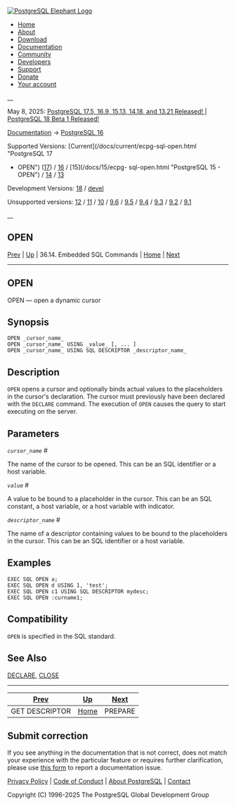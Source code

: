 [ ![PostgreSQL Elephant Logo](/media/img/about/press/elephant.png) ](/)

  * [Home](/ "Home")
  * [About](/about/ "About")
  * [Download](/download/ "Download")
  * [Documentation](/docs/ "Documentation")
  * [Community](/community/ "Community")
  * [Developers](/developer/ "Developers")
  * [Support](/support/ "Support")
  * [Donate](/about/donate/ "Donate")
  * [Your account](/account/ "Your account")

__

May 8, 2025: [ PostgreSQL 17.5, 16.9, 15.13, 14.18, and 13.21 Released! ](/about/news/postgresql-175-169-1513-1418-and-1321-released-3072/) | [ PostgreSQL 18 Beta 1 Released! ](/about/news/postgresql-18-beta-1-released-3070/)

[Documentation](/docs/ "Documentation") -> [PostgreSQL
16](/docs/16/index.html)

Supported Versions: [Current](/docs/current/ecpg-sql-open.html "PostgreSQL 17
- OPEN") ([17](/docs/17/ecpg-sql-open.html "PostgreSQL 17 - OPEN")) /
[16](/docs/16/ecpg-sql-open.html "PostgreSQL 16 - OPEN") / [15](/docs/15/ecpg-
sql-open.html "PostgreSQL 15 - OPEN") / [14](/docs/14/ecpg-sql-open.html
"PostgreSQL 14 - OPEN") / [13](/docs/13/ecpg-sql-open.html "PostgreSQL 13 -
OPEN")

Development Versions: [18](/docs/18/ecpg-sql-open.html "PostgreSQL 18 - OPEN")
/ [devel](/docs/devel/ecpg-sql-open.html "PostgreSQL devel - OPEN")

Unsupported versions: [12](/docs/12/ecpg-sql-open.html "PostgreSQL 12 - OPEN")
/ [11](/docs/11/ecpg-sql-open.html "PostgreSQL 11 - OPEN") /
[10](/docs/10/ecpg-sql-open.html "PostgreSQL 10 - OPEN") /
[9.6](/docs/9.6/ecpg-sql-open.html "PostgreSQL 9.6 - OPEN") /
[9.5](/docs/9.5/ecpg-sql-open.html "PostgreSQL 9.5 - OPEN") /
[9.4](/docs/9.4/ecpg-sql-open.html "PostgreSQL 9.4 - OPEN") /
[9.3](/docs/9.3/ecpg-sql-open.html "PostgreSQL 9.3 - OPEN") /
[9.2](/docs/9.2/ecpg-sql-open.html "PostgreSQL 9.2 - OPEN") /
[9.1](/docs/9.1/ecpg-sql-open.html "PostgreSQL 9.1 - OPEN")

__

OPEN  
---  
[Prev](ecpg-sql-get-descriptor.html "GET DESCRIPTOR")  | [Up](ecpg-sql-commands.html "36.14. Embedded SQL Commands") | 36.14. Embedded SQL Commands | [Home](index.html "PostgreSQL 16.9 Documentation") |  [Next](ecpg-sql-prepare.html "PREPARE")  
  
* * *

## OPEN

OPEN — open a dynamic cursor

## Synopsis

    
    
    OPEN _cursor_name_
    OPEN _cursor_name_ USING _value_ [, ... ]
    OPEN _cursor_name_ USING SQL DESCRIPTOR _descriptor_name_
    

## Description

`OPEN` opens a cursor and optionally binds actual values to the placeholders
in the cursor's declaration. The cursor must previously have been declared
with the `DECLARE` command. The execution of `OPEN` causes the query to start
executing on the server.

## Parameters

_`cursor_name`_ #

    

The name of the cursor to be opened. This can be an SQL identifier or a host
variable.

_`value`_ #

    

A value to be bound to a placeholder in the cursor. This can be an SQL
constant, a host variable, or a host variable with indicator.

_`descriptor_name`_ #

    

The name of a descriptor containing values to be bound to the placeholders in
the cursor. This can be an SQL identifier or a host variable.

## Examples

    
    
    EXEC SQL OPEN a;
    EXEC SQL OPEN d USING 1, 'test';
    EXEC SQL OPEN c1 USING SQL DESCRIPTOR mydesc;
    EXEC SQL OPEN :curname1;
    

## Compatibility

`OPEN` is specified in the SQL standard.

## See Also

[DECLARE](ecpg-sql-declare.html "DECLARE"), [CLOSE](sql-close.html "CLOSE")

* * *

[Prev](ecpg-sql-get-descriptor.html "GET DESCRIPTOR")  | [Up](ecpg-sql-commands.html "36.14. Embedded SQL Commands") |  [Next](ecpg-sql-prepare.html "PREPARE")  
---|---|---  
GET DESCRIPTOR  | [Home](index.html "PostgreSQL 16.9 Documentation") |  PREPARE  
  
## Submit correction

If you see anything in the documentation that is not correct, does not match
your experience with the particular feature or requires further clarification,
please use [this form](/account/comments/new/16/ecpg-sql-open.html/) to report
a documentation issue.

[Privacy Policy](/about/privacypolicy) | [Code of Conduct](/about/policies/coc/) | [About PostgreSQL](/about/) | [Contact](/about/contact/)  

Copyright (C) 1996-2025 The PostgreSQL Global Development Group

